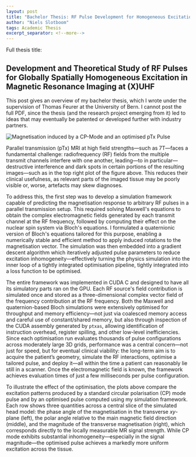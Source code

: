 ```yaml
---
layout: post
title: "Bachelor Thesis: RF Pulse Development for Homogeneous Excitation in (X)UHF MRI"
author: "Niels Slotboom"
tags: Academic Thesis
excerpt_separator: <!--more-->
---
```


Full thesis title:
<h2>Development and Theoretical Study of RF Pulses for Globally Spatially Homogeneous Excitation in Magnetic Resonance Imaging at (X)UHF</h2>
<!--more-->

This post gives an overview of my bachelor thesis, which I wrote under the supervision of Thomas Feurer at the University of Bern. I cannot post the full PDF, since the thesis (and the research project emerging from it) led to ideas that may eventually be patented or developed further with industry partners.


<figure style="margin-left: 0em; margin-right: 0em;">
  <img src="{{ site.baseurl }}/assets/magnetisation.png" alt="Magnetisation induced by a CP-Mode and an optimised pTx Pulse" style="max-width:100%; height:auto; margin-left: 0em; margin-right: 0em;">
</figure>


Parallel transmission (pTx) MRI at high field strengths—such as 7T—faces a fundamental challenge: radiofrequency (RF) fields from the multiple transmit channels interfere with one another, leading—to in particular—destructive interference and dark spots in certain portions of the resulting images—such as in the top right plot of the figure above. This reduces their clinical usefulness, as relevant parts of the imaged tissue may be poorly visible or, worse, artefacts may skew diagnoses.

To address this, the first step was to develop a simulation framework capable of predicting the magnetisation response to arbitrary RF pulses in a parallel transmission setup. This required solving Maxwell's equations to obtain the complex electromagnetic fields generated by each transmit channel at the RF frequency, followed by computing their effect on the nuclear spin system via Bloch's equations. I formulated a quaternionic version of Bloch's equations tailored for this purpose, enabling a numerically stable and efficient method to apply induced rotations to the magnetisation vector. The simulation was then embedded into a gradient descent algorithm which iteratively adjusted pulse parameters to reduce excitation inhomogeneity—effectively turning the physics simulation into the inner loop of a tightly integrated optimisation pipeline, tightly integrated into a loss function to be optimised.

The entire framework was implemented in CUDA C and designed to have all its simulatory parts ran on the GPU. Each RF source's field contribution is simulated once and stored as a three-dimensional complex vector field of the frequency contribution at the RF frequency. Both the Maxwell and quaternion-based Bloch simulations were extensively optimised for throughput and memory efficiency—not just via coalesced memory access and careful use of constant/shared memory, but also through inspection of the CUDA assembly generated by `ptxas`, allowing identification of instruction overhead, register spilling, and other low-level inefficiencies. Since each optimisation run evaluates thousands of pulse configurations across moderately large 3D grids, performance was a central concern—not just for speed, but for eventual clinical viability: the long-term aim is to acquire the patient’s geometry, simulate the RF interactions, optimise a tailored pulse, and deploy it—all within the time a patient can reasonably lie still in a scanner. Once the electromagnetic field is known, the framework achieves evaluation times of just a few milliseconds per pulse configuration.

To illustrate the effect of the optimisation, the plots above compare the excitation patterns produced by a standard circular polarisation (CP) mode pulse and by an optimised pulse computed using my simulation framework. Each row shows three quantities across a central slice of the simulated head model: the phase angle of the magnetisation in the transverse _xy_-plane (left), the polar angle relative to the main magnetic field direction (middle), and the magnitude of the transverse magnetisation (right), which corresponds directly to the locally measurable MR signal strength. While CP mode exhibits substantial inhomogeneity—especially in the signal magnitude—the optimised pulse achieves a markedly more uniform excitation across the tissue.